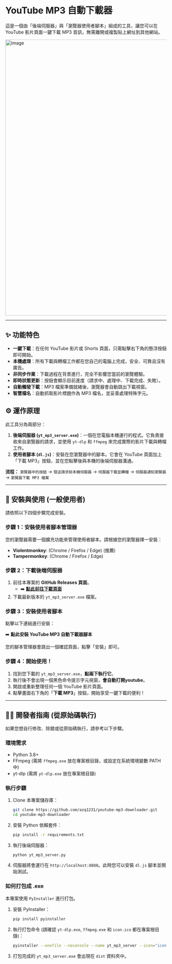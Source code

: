 # YouTube MP3 自動下載器

這是一個由「後端伺服器」與「瀏覽器使用者腳本」組成的工具，讓您可以在 YouTube 影片頁面一鍵下載 MP3 音訊，無需離開或複製貼上網址到其他網站。

 <img width="1169" height="862" alt="image" src="https://github.com/user-attachments/assets/d25f2f2a-a400-4907-8166-fdb4d463f8cb" />

---

## ✨ 功能特色

*   **一鍵下載**：在任何 YouTube 影片或 Shorts 頁面，只需點擊右下角的懸浮按鈕即可開始。
*   **本機處理**：所有下載與轉檔工作都在您自己的電腦上完成，安全、可靠且沒有廣告。
*   **非同步作業**：下載過程在背景進行，完全不影響您當前的瀏覽體驗。
*   **即時狀態更新**：按鈕會顯示目前進度（請求中、處理中、下載完成、失敗）。
*   **自動觸發下載**：MP3 檔案準備就緒後，瀏覽器會自動跳出下載視窗。
*   **智慧檔名**：自動抓取影片標題作為 MP3 檔名，並妥善處理特殊字元。

## ⚙️ 運作原理

此工具分為兩部分：
1.  **後端伺服器 (`yt_mp3_server.exe`)**：一個在您電腦本機運行的程式。它負責接收來自瀏覽器的請求，並使用 `yt-dlp` 和 `ffmpeg` 來完成實際的影片下載與轉檔工作。
2.  **使用者腳本 (`dl.js`)**：安裝在您瀏覽器中的腳本。它會在 YouTube 頁面加上「下載 MP3」按鈕，並在您點擊後與本機的後端伺服器溝通。

**流程：** `瀏覽器中的按鈕` -> `發送請求給本機伺服器` -> `伺服器下載並轉檔` -> `伺服器通知瀏覽器` -> `瀏覽器下載 MP3 檔案`

---

## 🚀 安裝與使用 (一般使用者)

請依照以下四個步驟完成安裝。

### 步驟 1：安裝使用者腳本管理器

您的瀏覽器需要一個擴充功能來管理使用者腳本。請根據您的瀏覽器擇一安裝：
*   **Violentmonkey**: (Chrome / Firefox / Edge) (推薦)
*   **Tampermonkey**: (Chrome / Firefox / Edge)

### 步驟 2：下載後端伺服器

1.  前往本專案的 **GitHub Releases 頁面**。 <!-- 請將 YOUR_USERNAME 換成您的 GitHub 使用者名稱 -->
    *   ➡️ **[點此前往下載頁面](https://github.com/azq1231/youtube-mp3-downloader/releases)**
2.  下載最新版本的 `yt_mp3_server.exe` 檔案。

### 步驟 3：安裝使用者腳本

點擊以下連結進行安裝：

➡️ **點此安裝 YouTube MP3 自動下載器腳本**

您的腳本管理器會跳出一個確認頁面，點擊「安裝」即可。

### 步驟 4：開始使用！

1.  找到您下載的 `yt_mp3_server.exe`，**點兩下執行它**。
2.  執行後不會出現一個黑色命令提示字元視窗，**會自動打開youtube**。
3.  開啟或重新整理任何一個 YouTube 影片頁面。
4.  點擊畫面右下角的「**下載 MP3**」按鈕，開始享受一鍵下載的便利！

---

## 👨‍💻 開發者指南 (從原始碼執行)

如果您想自行修改、除錯或從原始碼執行，請參考以下步驟。

### 環境需求

*   Python 3.8+
*   FFmpeg (需將 `ffmpeg.exe` 放在專案根目錄，或設定在系統環境變數 PATH 中)
*   yt-dlp (需將 `yt-dlp.exe` 放在專案根目錄)

### 執行步驟

1.  Clone 本專案儲存庫：
    ```bash
    git clone https://github.com/azq1231/youtube-mp3-downloader.git
    cd youtube-mp3-downloader
    ```

2.  安裝 Python 依賴套件：
    ```bash
    pip install -r requirements.txt
    ```

3.  執行後端伺服器：
    ```bash
    python yt_mp3_server.py
    ```

4.  伺服器將會運行在 `http://localhost:8888`。此時您可以安裝 `dl.js` 腳本並開始測試。

### 如何打包成 .exe

本專案使用 `PyInstaller` 進行打包。

1.  安裝 PyInstaller：
    ```bash
    pip install pyinstaller
    ```

2.  執行打包命令 (請確認 `yt-dlp.exe`, `ffmpeg.exe` 和 `icon.ico` 都在專案根目錄)：
    ```bash
    pyinstaller --onefile --noconsole --name yt_mp3_server --icon="icon.ico" --add-binary "yt-dlp.exe;." --add-binary "ffmpeg.exe;." yt_mp3_server.py
    ```

3.  打包完成的 `yt_mp3_server.exe` 會出現在 `dist` 資料夾中。
